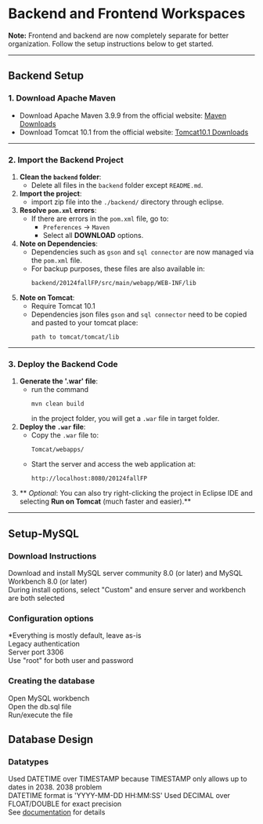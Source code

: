 # Backend and Frontend Workspaces

**Note:** Frontend and backend are now completely separate for better organization. Follow the setup instructions below to get started.

---

## Backend Setup

### 1. Download Apache Maven
- Download Apache Maven 3.9.9 from the official website: [Maven Downloads](https://maven.apache.org/download.cgi)
- Download Tomcat 10.1 from the official website: [Tomcat10.1 Downloads](https://tomcat.apache.org/download-10.cgi#10.1.34)

---

### 2. Import the Backend Project
1. **Clean the `backend` folder**:
   - Delete all files in the `backend` folder except `README.md`.
2. **Import the project**:
   - import zip file into the `./backend/` directory through eclipse.
3. **Resolve `pom.xml` errors**:
   - If there are errors in the `pom.xml` file, go to:
     - `Preferences` → `Maven`
     - Select all **DOWNLOAD** options.
4. **Note on Dependencies**:
   - Dependencies such as `gson` and `sql connector` are now managed via the `pom.xml` file.
   - For backup purposes, these files are also available in:
     ```
     backend/20124fallFP/src/main/webapp/WEB-INF/lib
4. **Note on Tomcat**:
   - Require Tomcat 10.1
   - Dependencies json files `gson` and `sql connector` need to be copied and pasted to your tomcat place:
     ```
     path to tomcat/tomcat/lib
     ```

---

### 3. Deploy the Backend Code
1. **Generate the '.war' file**:
   - run the command
     ```
     mvn clean build
     ```
     in the project folder, you will get a `.war` file in target folder.
2. **Deploy the `.war` file**:
   - Copy the `.war` file to:
     ```
     Tomcat/webapps/
     ```
   - Start the server and access the web application at:
     ```
     http://localhost:8080/20124fallFP
     ```
3. ** *Optional*: You can also try right-clicking the project in Eclipse IDE and selecting **Run on Tomcat** (much faster and easier).**

---
## Setup-MySQL
### Download Instructions
Download and install MySQL server community 8.0 (or later) and MySQL Workbench 8.0 (or later)<br />
During install options, select "Custom" and ensure server and workbench are both selected<br />

### Configuration options
*Everything is mostly default, leave as-is<br />
Legacy authentication<br />
Server port 3306<br />
Use "root" for both user and password<br />

### Creating the database
Open MySQL workbench<br />
Open the db.sql file<br />
Run/execute the file<br />

## Database Design
### Datatypes
Used DATETIME over TIMESTAMP because TIMESTAMP only allows up to dates in 2038. 2038 problem<br />
DATETIME format is 'YYYY-MM-DD HH:MM:SS'
Used DECIMAL over FLOAT/DOUBLE for exact precision<br />
See [documentation](https://dev.mysql.com/doc/refman/8.4/en/data-types.html) for details<br />


